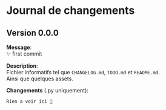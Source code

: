 # Journal de changements

## Version 0.0.0

**Message**:\
✨ first commit

**Description**:\
Fichier informatifs tel que `CHANGELOG.md`, `TODO.md` et `README.md`.\
Ainsi que quelques assets.

**Changements** (.py uniquement):

```diff
Rien a voir ici 🔎
```
